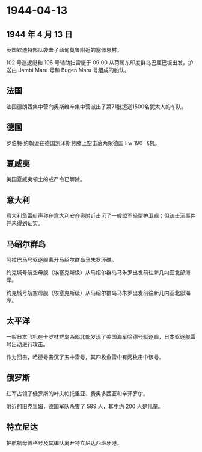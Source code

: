 # 1944-04-13

## 1944 年 4 月 13 日

英国钦迪特部队袭击了缅甸莫鲁附近的塞佩恩村。

102 号巡逻艇和 106 号辅助扫雷艇于 09:00
从荷属东印度群岛巴厘巴板出发，护送由 Jambi Maru 号和 Bugen Maru
号组成的船队。

## 法国

法国德朗西集中营向奥斯维辛集中营派出了第71批运送1500名犹太人的车队。

## 德国

罗伯特·约翰逊在德国凯泽斯劳滕上空击落两架德国 Fw 190 飞机。

## 夏威夷

美国夏威夷领土的戒严令已解除。

## 意大利

意大利鱼雷艇声称在意大利安齐奥附近击沉了一艘盟军轻型护卫舰；但该击沉事件并未得到证实。

## 马绍尔群岛

阿拉巴马号驱逐舰离开马绍尔群岛马朱罗环礁。

约克城号航空母舰（埃塞克斯级）从马绍尔群岛马朱罗出发前往新几内亚北部海岸。

约克城号航空母舰（埃塞克斯级）从马绍尔群岛马朱罗出发前往新几内亚北部海岸。

## 太平洋

一架日本飞机在卡罗林群岛西部北部发现了美国海军哈德号驱逐舰，日本驱逐舰雷号出动进行攻击。

作为回击，哈德号击沉了五十雷号，其四枚鱼雷中有两枚击中该号。

## 俄罗斯

红军占领了俄罗斯的叶夫帕托里亚、费奥多西亚和辛菲罗尔。

附近的旧克里姆，德国军队杀害了 589 人，其中约 200 人是儿童。

## 特立尼达

护航航母博格号及其编队离开特立尼达西班牙港。

